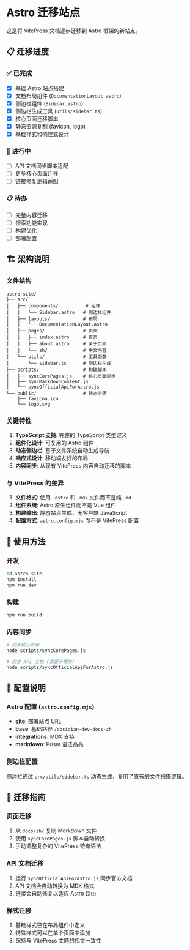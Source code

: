 # Astro 迁移站点

这是将 VitePress 文档逐步迁移到 Astro 框架的新站点。

## 📋 迁移进度

### ✅ 已完成
- [x] 基础 Astro 站点搭建
- [x] 文档布局组件 (`DocumentationLayout.astro`)
- [x] 侧边栏组件 (`Sidebar.astro`)
- [x] 侧边栏生成工具 (`utils/sidebar.ts`)
- [x] 核心页面迁移脚本
- [x] 静态资源复制 (favicon, logo)
- [x] 基础样式和响应式设计

### 🚧 进行中
- [ ] API 文档同步脚本适配
- [ ] 更多核心页面迁移
- [ ] 链接修复逻辑适配

### 📋 待办
- [ ] 完整内容迁移
- [ ] 搜索功能实现
- [ ] 构建优化
- [ ] 部署配置

## 🏗️ 架构说明

### 文件结构
```
astro-site/
├── src/
│   ├── components/          # 组件
│   │   └── Sidebar.astro   # 侧边栏组件
│   ├── layouts/            # 布局
│   │   └── DocumentationLayout.astro
│   ├── pages/              # 页面
│   │   ├── index.astro     # 首页
│   │   ├── about.astro     # 关于页面
│   │   └── zh/             # 中文内容
│   └── utils/              # 工具函数
│       └── sidebar.ts      # 侧边栏生成
├── scripts/                # 构建脚本
│   ├── syncCorePages.js    # 核心页面同步
│   ├── syncMarkdownContent.js
│   └── syncOfficialApiForAstro.js
└── public/                 # 静态资源
    ├── favicon.ico
    └── logo.svg
```

### 关键特性
1. **TypeScript 支持**: 完整的 TypeScript 类型定义
2. **组件化设计**: 可复用的 Astro 组件
3. **动态侧边栏**: 基于文件系统自动生成导航
4. **响应式设计**: 移动端友好的布局
5. **内容同步**: 从现有 VitePress 内容自动迁移的脚本

### 与 VitePress 的差异
1. **文件格式**: 使用 `.astro` 和 `.mdx` 文件而不是纯 `.md`
2. **组件系统**: Astro 原生组件而不是 Vue 组件
3. **构建输出**: 静态站点生成，无客户端 JavaScript
4. **配置方式**: `astro.config.mjs` 而不是 VitePress 配置

## 🚀 使用方法

### 开发
```bash
cd astro-site
npm install
npm run dev
```

### 构建
```bash
npm run build
```

### 内容同步
```bash
# 同步核心页面
node scripts/syncCorePages.js

# 同步 API 文档 (需要子模块)
node scripts/syncOfficialApiForAstro.js
```

## 🔧 配置说明

### Astro 配置 (`astro.config.mjs`)
- **site**: 部署站点 URL
- **base**: 基础路径 `/obsidian-dev-docs-zh`
- **integrations**: MDX 支持
- **markdown**: Prism 语法高亮

### 侧边栏配置
侧边栏通过 `src/utils/sidebar.ts` 动态生成，复用了原有的文件扫描逻辑。

## 📝 迁移指南

### 页面迁移
1. 从 `docs/zh/` 复制 Markdown 文件
2. 使用 `syncCorePages.js` 脚本自动转换
3. 手动调整复杂的 VitePress 特有语法

### API 文档迁移
1. 运行 `syncOfficialApiForAstro.js` 同步官方文档
2. API 文档会自动转换为 MDX 格式
3. 链接会自动修复以适应 Astro 路由

### 样式迁移
1. 基础样式已在布局组件中定义
2. 特殊样式可以在单个页面中添加
3. 保持与 VitePress 主题的视觉一致性